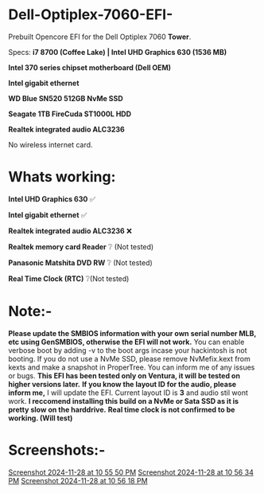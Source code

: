 # Dell-Optiplex-7060-EFI-
Prebuilt Opencore EFI for the Dell Optiplex 7060 **Tower**.

Specs:
**i7 8700 (Coffee Lake)
| Intel UHD Graphics 630 (1536 MB)**

**Intel 370 series chipset motherboard (Dell OEM)**

**Intel gigabit ethernet**

**WD Blue SN520 512GB NvMe SSD**

**Seagate 1TB FireCuda ST1000L HDD**

**Realtek integrated audio ALC3236**

No wireless internet card.


# Whats working:
**Intel UHD Graphics 630** ✅

**Intel gigabit ethernet** ✅

**Realtek integrated audio ALC3236** ❌

**Realtek memory card Reader** ❔ (Not tested)

**Panasonic Matshita DVD RW** ❔ (Not tested)

**Real Time Clock (RTC)** ❔(Not tested)



# Note:-

**Please update the SMBIOS information with your own serial number MLB, etc using GenSMBIOS, otherwise the EFI will not work.**
You can enable verbose boot by adding -v to the boot args incase your hackintosh is not booting.
If you do not use a NvMe SSD, please remove NvMefix.kext from kexts and make a snapshot in ProperTree.
You can inform me of any issues or bugs.
**This EFI has been tested only on Ventura, it will be tested on higher versions later.**
**If you know the layout ID for the audio, please inform me,** I will update the EFI. Current layout ID is **3** and audio stil wont work.
**I reccomend installing this build on a NvMe or Sata SSD as it is pretty slow on the harddrive.**
**Real time clock is not confirmed to be working. (Will test)**


# Screenshots:-

[Screenshot 2024-11-28 at 10 55 50 PM](https://github.com/user-attachments/assets/ecba341c-aa8c-4529-a7e8-52c9b64fbbbf)
[Screenshot 2024-11-28 at 10 56 34 PM](https://github.com/user-attachments/assets/6ceb19c5-44a2-47fc-ab58-796ccc9153ef)
[Screenshot 2024-11-28 at 10 56 18 PM](https://github.com/user-attachments/assets/c383607d-b458-47ff-b7e0-c2da2b46e753)




